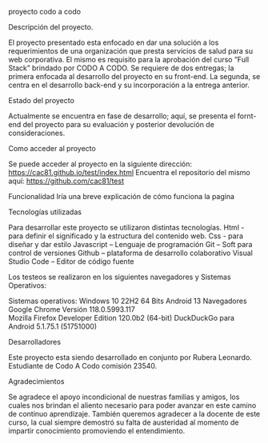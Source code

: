 proyecto codo a codo


Descripción del proyecto.

El proyecto presentado esta enfocado en dar una solución a los requerimientos de una organización que presta servicios de salud para su web corporativa.
El mismo es requisito para la aprobación del curso ”Full Stack” brindado por CODO A CODO.
Se requiere de dos entregas; la primera enfocada al desarrollo del proyecto en su front-end.
La segunda, se centra en el desarrollo back-end y su incorporación a la entrega anterior.

Estado del proyecto

Actualmente se encuentra en fase de desarrollo; aquí, se presenta el fornt-end del proyecto para su evaluación y posterior devolución de consideraciones.


Como acceder al proyecto

Se puede acceder al proyecto en la siguiente dirección: https://cac81.github.io/test/index.html
Encuentra el repositorio del mismo aquí: https://github.com/cac81/test

Funcionalidad
Iría una breve explicación de cómo funciona la pagina

Tecnologías utilizadas

Para desarrollar este proyecto se utilizaron distintas tecnologías.
Html - para definir el significado y la estructura del contenido web.
Css - para diseñar y dar estilo 
Javascript – Lenguaje de programación
Git – Soft para control de versiones
Github – plataforma de desarrollo colaborativo
Visual Studio Code – Editor de código fuente


Los testeos se realizaron en los siguientes navegadores y Sistemas Operativos:


Sistemas operativos:
Windows 10 22H2 64 Bits
Android 13
Navegadores
Google Chrome Versión 118.0.5993.117 	
Mozilla Firefox Developer Edition 120.0b2 (64-bit)
DuckDuckGo para Android 5.1.75.1 (51751000)

Desarrolladores

Este proyecto esta siendo desarrollado en conjunto por Rubera Leonardo.
Estudiante de Codo A Codo comisión 23540.

Agradecimientos

Se agradece el apoyo incondicional de nuestras familias y amigos, los cuales nos brindan el aliento necesario para poder avanzar en este camino de continuo aprendizaje.
También queremos agradecer a la docente de este curso, la cual siempre demostró su falta de austeridad al momento de impartir conocimiento promoviendo el entendimiento.

